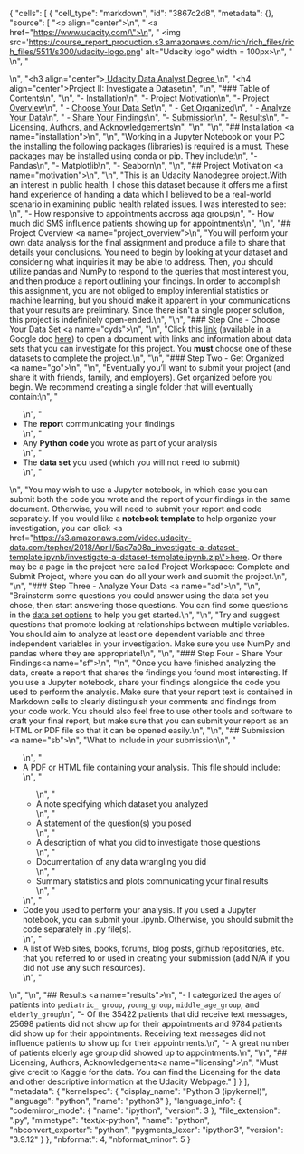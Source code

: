 {
 "cells": [
  {
   "cell_type": "markdown",
   "id": "3867c2d8",
   "metadata": {},
   "source": [
    "<p align=\"center\">\n",
    "  <a href=\"https://www.udacity.com/\">\n",
    "    <img src='https://course_report_production.s3.amazonaws.com/rich/rich_files/rich_files/5511/s300/udacity-logo.png' alt=\"Udacity logo\" width = 100px>\n",
    "   </a>\n",
    "</p>\n",
    "<h3 align=\"center\"><a href='https://www.udacity.com/course/data-analyst-nanodegree--nd002'> Udacity Data Analyst Degree </a></h3>\n",
    "<h4 align=\"center\">Project II: Investigate a Dataset</h4>\n",
    "\n",
    "### Table of Contents\n",
    "\n",
    "- [Installation](#installation)\n",
    "- [Project Motivation](#motivation)\n",
    "- [Project Overview](#project_overview)\n",
    "  - [Choose Your Data Set](#cyds)\n",
    "  - [Get Organized](#go)\n",
    "  - [Analyze Your Data](#ad)\n",
    "  - [Share Your Findings](#sf)\n",
    "- [Submission](#sb)\n",
    "- [Results](#results)\n",
    "- [Licensing, Authors, and Acknowledgements](#licensing)\n",
    "\n",
    "\n",
    "## Installation <a name=\"installation\"></a>\n",
    "\n",
    "Working in a Jupyter Notebook on your PC the installing the following packages (libraries) is required is a must. These packages may be installed using conda or pip. They include:\n",
    "- Pandas\n",
    "- Matplotlib\n",
    "- Seaborn\n",
    "\n",
    "## Project Motivation <a name=\"motivation\"></a>\n",
    "\n",
    "This is an Udacity Nanodegree project.With an interest in public health, I chose this dataset because it offers me a first hand experience of handing a data which I believed to be a real-world scenario in examining public health related issues. I was interested to see: </br>\n",
    "- How responsive to appointments accross aga groups\n",
    "- How much did SMS influence patients showing up for appointments\n",
    "\n",
    "## Project Overview <a name=\"project_overview\"></a>\n",
    "You will perform your own data analysis for the final assignment and produce a file to share that details your conclusions. You need to begin by looking at your dataset and considering what inquiries it may be able to address. Then, you should utilize pandas and NumPy to respond to the queries that most interest you, and then produce a report outlining your findings. In order to accomplish this assignment, you are not obliged to employ inferential statistics or machine learning, but you should make it apparent in your communications that your results are preliminary. Since there isn't a single proper solution, this project is indefinitely open-ended.\n",
    "\n",
    "### Step One - Choose Your Data Set <a name=\"cyds\"></a>\n",
    "\n",
    "Click this [link](https://s3.amazonaws.com/video.udacity-data.com/topher/2018/July/5b57919a_data-set-options/data-set-options.pdf) (available in a Google doc [here](https://docs.google.com/document/d/e/2PACX-1vTlVmknRRnfy_4eTrjw5hYGaiQim5ctr9naaRd4V9du2B5bxpd8FEH3KtDgp8qVekw7Cj1GLk1IXdZi/pub?embedded=True)) to open a document with links and information about data sets that you can investigate for this project. You <strong>must</strong> choose one of these datasets to complete the project.\n",
    "\n",
    "### Step Two - Get Organized <a name=\"go\"></a>\n",
    "\n",
    "Eventually you’ll want to submit your project (and share it with friends, family, and employers). Get organized before you begin. We recommend creating a single folder that will eventually contain:\n",
    "<ul>\n",
    "    <li>The <strong>report</strong> communicating your findings</li>\n",
    "    <li>Any <strong>Python code</strong> you wrote as part of your analysis</li>\n",
    "    <li>The <strong>data set</strong> you used (which you will not need to submit)</li>\n",
    "</ul>\n",
    "You may wish to use a Jupyter notebook, in which case you can submit both the code you wrote and the report of your findings in the same document. Otherwise, you will need to submit your report and code separately. If you would like a <strong>notebook template</strong> to help organize your investigation, you can click <a href=\"https://s3.amazonaws.com/video.udacity-data.com/topher/2018/April/5ac7a08a_investigate-a-dataset-template.ipynb/investigate-a-dataset-template.ipynb.zip\">here</a>. Or there may be a page in the project here called Project Workspace: Complete and Submit Project, where you can do all your work and submit the project.\n",
    "\n",
    "### Step Three - Analyze Your Data <a name=\"ad\"></a>\n",
    "\n",
    "Brainstorm some questions you could answer using the data set you chose, then start answering those questions. You can find some questions in the [data set options](https://s3.amazonaws.com/video.udacity-data.com/topher/2018/July/5b57919a_data-set-options/data-set-options.pdf) to help you get started.\n",
    "\n",
    "Try and suggest questions that promote looking at relationships between multiple variables. You should aim to analyze at least one dependent variable and three independent variables in your investigation. Make sure you use NumPy and pandas where they are appropriate!\n",
    "\n",
    "### Step Four - Share Your Findings<a name=\"sf\"></a>\n",
    "\n",
    "Once you have finished analyzing the data, create a report that shares the findings you found most interesting. If you use a Jupyter notebook, share your findings alongside the code you used to perform the analysis. Make sure that your report text is contained in Markdown cells to clearly distinguish your comments and findings from your code work. You should also feel free to use other tools and software to craft your final report, but make sure that you can submit your report as an HTML or PDF file so that it can be opened easily.\n",
    "\n",
    "## Submission <a name=\"sb\"></a>\n",
    "What to include in your submission\n",
    "<ul>\n",
    "   <li>A PDF or HTML file containing your analysis. This file should include:</li>\n",
    "       <ul>\n",
    "        <li>A note specifying which dataset you analyzed</li>\n",
    "        <li>A statement of the question(s) you posed</li>\n",
    "        <li>A description of what you did to investigate those questions</li>\n",
    "        <li>Documentation of any data wrangling you did</li>\n",
    "        <li>Summary statistics and plots communicating your final results</li>\n",
    "       </ul>\n",
    "   <li>Code you used to perform your analysis. If you used a Jupyter notebook, you can submit your .ipynb. Otherwise, you should submit the code separately in .py file(s).</li>\n",
    "   <li>A list of Web sites, books, forums, blog posts, github repositories, etc. that you referred to or used in creating your submission (add N/A if you did not use any such resources).</li>\n",
    "</ul>\n",
    "\n",
    "## Results <a name=\"results\"></a>\n",
    "- I categorized the ages of patients into `pediatric_ group`, `young_group`, `middle_age_group`, and `elderly_group`\n",
    "- Of the 35422 patients that did receive text messages, 25698 patients did not show up for their appointments and 9784 patients did show up for their appointments. Receiving text messages did not influence patients to show up for their appointments.\n",
    "- A great number of patients elderly age group did showed up to appointments.\n",
    "\n",
    "## Licensing, Authors, Acknowledgements<a name=\"licensing\"></a>\n",
    "Must give credit to Kaggle for the data. You can find the Licensing for the data and other descriptive information at the Udacity Webpage."
   ]
  }
 ],
 "metadata": {
  "kernelspec": {
   "display_name": "Python 3 (ipykernel)",
   "language": "python",
   "name": "python3"
  },
  "language_info": {
   "codemirror_mode": {
    "name": "ipython",
    "version": 3
   },
   "file_extension": ".py",
   "mimetype": "text/x-python",
   "name": "python",
   "nbconvert_exporter": "python",
   "pygments_lexer": "ipython3",
   "version": "3.9.12"
  }
 },
 "nbformat": 4,
 "nbformat_minor": 5
}
